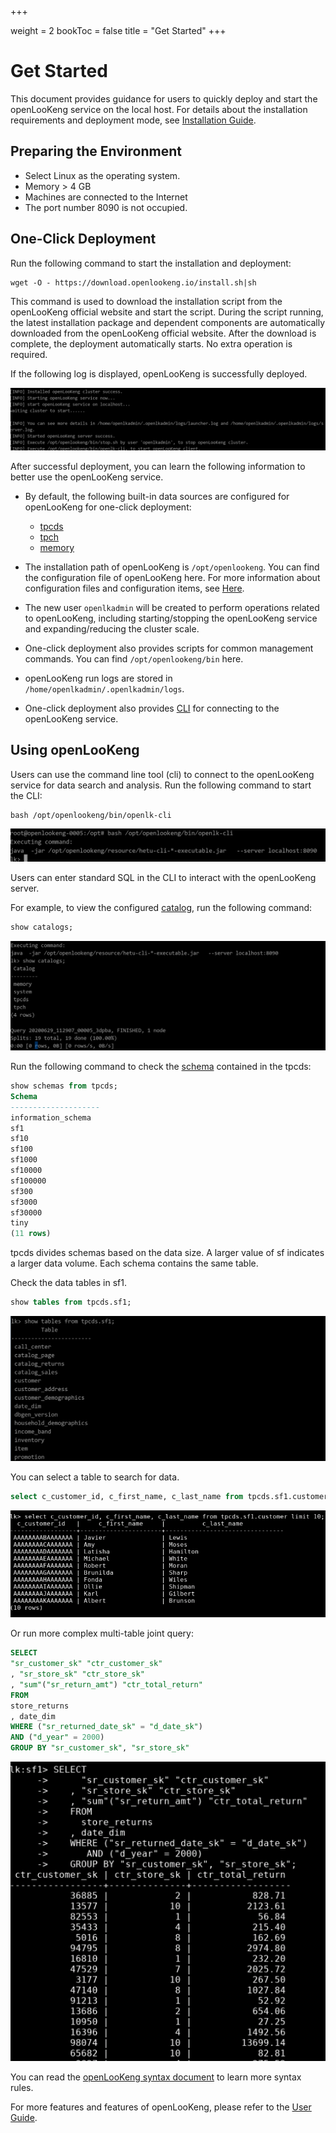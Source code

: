 +++

weight = 2
bookToc = false
title = "Get Started"
+++

# Get Started

This document provides guidance for users to quickly deploy and start the openLooKeng service on the local host. For details about the installation requirements and deployment mode, see [Installation Guide](https://www.openlookeng.io/docs/docs/installation.html).

## Preparing the Environment

* Select Linux as the operating system.
* Memory > 4 GB
* Machines are connected to the Internet
* The port number 8090 is not occupied.



## One-Click Deployment

Run the following command to start the installation and deployment:

```shell
wget -O - https://download.openlookeng.io/install.sh|sh
```

This command is used to download the installation script from the openLooKeng official website and start the script. During the script running, the latest installation package and dependent components are automatically downloaded from the openLooKeng official website. After the download is complete, the deployment automatically starts. No extra operation is required.

If the following log is displayed, openLooKeng is successfully deployed.

![img](../images/BE670A8C-9EA4-461D-AD22-AF12849D72F0.png)



After successful deployment, you can learn the following information to better use the openLooKeng service.

- By default, the following built-in data sources are configured for openLooKeng for one-click deployment:

  - [tpcds](https://www.openlookeng.io/docs/docs/connector/tpcds.html)
  - [tpch](https://www.openlookeng.io/docs/docs/connector/tpch.html)
  - [memory](https://www.openlookeng.io/docs/docs/connector/memory.html)

- The installation path of openLooKeng is `/opt/openlookeng`. You can find the configuration file of openLooKeng here. For more information about configuration files and configuration items, see [Here](https://www.openlookeng.io/docs/docs/installation/deployment.html).

- The new user `openlkadmin` will be created to perform operations related to openLooKeng, including starting/stopping the openLooKeng service and expanding/reducing the cluster scale.

- One-click deployment also provides scripts for common management commands. You can find `/opt/openlookeng/bin` here.

- openLooKeng run logs are stored in `/home/openlkadmin/.openlkadmin/logs`.

- One-click deployment also provides [CLI](https://www.openlookeng.io/docs/docs/installation/cli.html) for connecting to the openLooKeng service.



## Using openLooKeng

Users can use the command line tool (cli) to connect to the openLooKeng service for data search and analysis. Run the following command to start the CLI:

```shell
bash /opt/openlookeng/bin/openlk-cli
```

![img](../images/cli.png)


Users can enter standard SQL in the CLI to interact with the openLooKeng server.

For example, to view the configured [catalog](https://www.openlookeng.io/docs/docs/overview/concepts.html), run the following command:

```sql
show catalogs;
```

![img](../images/catalogs.png)

Run the following command to check the [schema](https://www.openlookeng.io/docs/docs/overview/concepts.html) contained in the tpcds:

```sql
show schemas from tpcds;
Schema
--------------------
information_schema
sf1
sf10
sf100
sf1000
sf10000
sf100000
sf300
sf3000
sf30000
tiny
(11 rows)
```

tpcds divides schemas based on the data size. A larger value of sf indicates a larger data volume. Each schema contains the same table.

Check the data tables in sf1.

```sql
show tables from tpcds.sf1;
```

![image-20200629140454598](../images/image-20200629140454598.png)



You can select a table to search for data.

```sql
select c_customer_id, c_first_name, c_last_name from tpcds.sf1.customer limit 10;
```

![image-20200629141214172](../images/image-20200629141214172.png)

Or run more complex multi-table joint query:

```sql
SELECT
"sr_customer_sk" "ctr_customer_sk"
, "sr_store_sk" "ctr_store_sk"
, "sum"("sr_return_amt") "ctr_total_return"
FROM
store_returns
, date_dim
WHERE ("sr_returned_date_sk" = "d_date_sk")
AND ("d_year" = 2000)
GROUP BY "sr_customer_sk", "sr_store_sk"
```

![image-20200629141757336](../images/image-20200629141757336.png)

You can read the [openLooKeng syntax document](https://www.openlookeng.io/docs/docs/sql.html) to learn more syntax rules.

For more features and features of openLooKeng, please refer to the [User Guide](https://www.openlookeng.io/docs/docs/overview.html).




